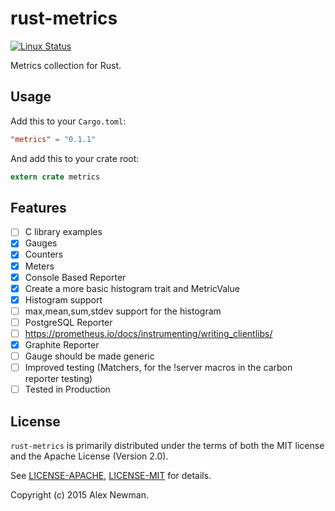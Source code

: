 # rust-metrics
[![Linux Status](https://travis-ci.org/posix4e/rust-metrics.svg?branch=master)](https://travis-ci.org/posix4e/rust-metrics)

Metrics collection for Rust.

## Usage

Add this to your `Cargo.toml`:

```toml
"metrics" = "0.1.1"
```

And add this to your crate root:

```rust
extern crate metrics
```

## Features

- [ ] C library examples
- [x] Gauges
- [x] Counters
- [x] Meters
- [x] Console Based Reporter
- [x] Create a more basic histogram trait and MetricValue
- [x] Histogram support
- [ ] max,mean,sum,stdev support for the histogram
- [ ] PostgreSQL Reporter
- [ ] https://prometheus.io/docs/instrumenting/writing_clientlibs/
- [x] Graphite Reporter
- [ ] Gauge should be made generic
- [ ] Improved testing (Matchers, for the !server macros in the carbon reporter testing)
- [ ] Tested in Production

## License

`rust-metrics` is primarily distributed under the terms of both the MIT license and the
Apache License (Version 2.0).

See [LICENSE-APACHE](LICENSE-APACHE), [LICENSE-MIT](LICENSE-MIT) for details.

Copyright (c) 2015 Alex Newman.
